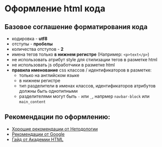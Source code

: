 # Оформление html кода

## Базовое соглашение форматирования кода
* кодировка - **utf8**
* отступы - **пробелы**
* количества отступов - **2**
* имена тегов только **в нижнем регистре** (Например: `<p>text</p>`)
* не использовать атрибут style для стилизации тегов в разметке html
* не использовать js обработчики в разметке html
* **правила именование** css классов / идентификаторов в разметке:
  * только на английском языке
  * в нижнем регистре
  * тип разделители в именах классов, идентификаторов атрибутов должны быть однотипными
  * разделителями могут быть `-` или `_`, напрмер `navbar-block` или `main_content`

## Рекомендации по оформлению:
* [Хорошие рекомендации от Нетодологии](https://netology-university.bitbucket.io/codestyle/html/)
* [Рекомендации от Google](https://habr.com/post/143452/)
* [Гайд от Академии HTML](http://codeguide.academy/html-css.html)
